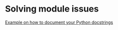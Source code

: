 Solving module issues
=====================

[Example on how to document your Python docstrings](http://thomas-cokelaer.info/tutorials/sphinx/docstring_python.html)
